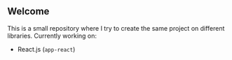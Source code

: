 ## Welcome ##
This is a small repository where I try to create the same project on different libraries.
Currently working on:
* React.js (`app-react`)